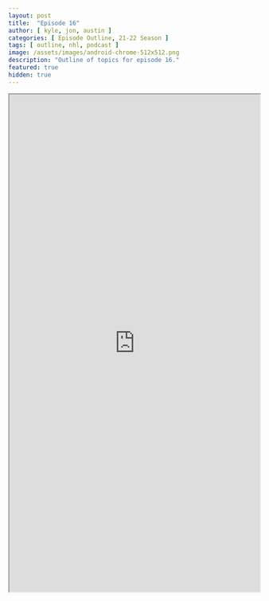 ```yaml
---
layout: post
title:  "Episode 16"
author: [ kyle, jon, austin ]
categories: [ Episode Outline, 21-22 Season ]
tags: [ outline, nhl, podcast ]
image: /assets/images/android-chrome-512x512.png
description: "Outline of topics for episode 16."
featured: true
hidden: true
---
```


<iframe src="https://docs.google.com/document/d/e/2PACX-1vQZnXqnLF1_j9kN71YRMeGbbvm9nsJTWHQAqOGorP77eUCifXeRFAP7kMseehmy-t80Pi0mo2LGpwZV/pub?embedded=true" width="100%" height="1000"></iframe>
